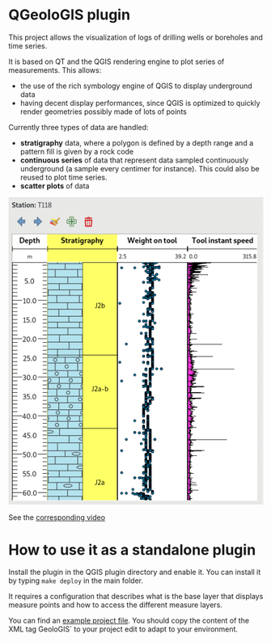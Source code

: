 # QGeoloGIS plugin

This project allows the visualization of logs of drilling wells or boreholes and time series.

It is based on QT and the QGIS rendering engine to plot series of measurements. This allows:
- the use of the rich symbology engine of QGIS to display underground data
- having decent display performances, since QGIS is optimized to quickly render geometries possibly made of lots of points

Currently three types of data are handled:
- **stratigraphy** data, where a polygon is defined by a depth range and a pattern fill is given by a rock code
- **continuous series** of data that represent data sampled continuously underground (a sample every centimer for instance). This could also be reused to plot time series.
- **scatter plots** of data

![Example in a QGIS application](qgeologis.png)

See the [corresponding video](https://vimeo.com/303279452)

# How to use it as a standalone plugin

Install the plugin in the QGIS plugin directory and enable it. You can install it by typing `make deploy` in the main folder.

It requires a configuration that describes what is the base layer that displays measure points and how to access the different measure layers.

You can find an [example project file](project.qgs). You should copy the content of the XML tag GeoloGIS` to your project edit to adapt to your environment.

